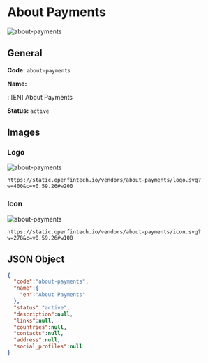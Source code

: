 
# About Payments 
![about-payments](https://static.openfintech.io/vendors/about-payments/logo.svg?w=400&c=v0.59.26#w200)  

## General 
 
**Code:** `about-payments` 
 
**Name:** 
 
:	[EN] About Payments 
 
**Status:** `active` 
 

## Images 

### Logo 
 
![about-payments](https://static.openfintech.io/vendors/about-payments/logo.svg?w=400&c=v0.59.26#w200)  

```
https://static.openfintech.io/vendors/about-payments/logo.svg?w=400&c=v0.59.26#w200
```  

### Icon 
 
![about-payments](https://static.openfintech.io/vendors/about-payments/icon.svg?w=278&c=v0.59.26#w100)  

```
https://static.openfintech.io/vendors/about-payments/icon.svg?w=278&c=v0.59.26#w100
```  

## JSON Object 

```json
{
  "code":"about-payments",
  "name":{
    "en":"About Payments"
  },
  "status":"active",
  "description":null,
  "links":null,
  "countries":null,
  "contacts":null,
  "address":null,
  "social_profiles":null
}
```  
